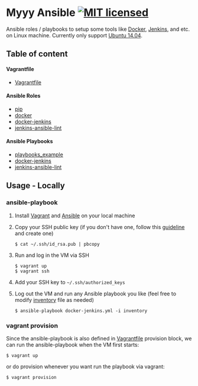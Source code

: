 # Myyy Ansible [![MIT licensed](https://img.shields.io/badge/license-MIT-blue.svg)](LICENSE)

Ansible roles / playbooks to setup some tools like [Docker](https://www.docker.com/), [Jenkins](https://jenkins.io/), and etc. on Linux machine. Currently only support [Ubuntu 14.04](http://releases.ubuntu.com/14.04/).

## Table of content

#### Vagrantfile

* [Vagrantfile](Vagrantfile)

#### Ansible Roles

* [pip](roles/pip)
* [docker](roles/docker)
* [docker-jenkins](roles/docker-jenkins)
* [jenkins-ansible-lint](roles/jenkins-ansible-lint)

#### Ansible Playbooks

* [playbooks_example](playbook_example.yml)
* [docker-jenkins](docker-jenkins.yml)
* [jenkins-ansible-lint](jenkins-ansible-lint.yml)

## Usage - Locally

### ansible-playbook

1. Install [Vagrant](https://www.vagrantup.com/) and [Ansible](https://www.ansible.com/) on your local machine

2. Copy your SSH public key (if you don't have one, follow this [guideline](https://help.github.com/articles/generating-a-new-ssh-key-and-adding-it-to-the-ssh-agent/) and create one)

    ```shell
    $ cat ~/.ssh/id_rsa.pub | pbcopy
    ```

3. Run and log in the VM via SSH

    ```shell
    $ vagrant up
    $ vagrant ssh
    ```

4. Add your SSH key to `~/.ssh/authorized_keys`

5. Log out the VM and run any Ansible playbook you like (feel free to modify [inventory](inventory) file as needed)

    ```shell
    $ ansible-playbook docker-jenkins.yml -i inventory
    ```

### vagrant provision

Since the ansible-playbook is also defined in [Vagrantfile](Vagrantfile) provision block, we can run the ansible-playbook when the VM first starts:

```shell
$ vagrant up
```

or do provision whenever you want run the playbook via vagrant:

```shell
$ vagrant provision
```
